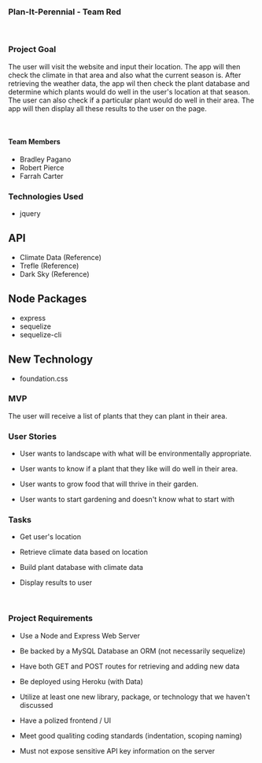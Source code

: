 ### Plan-It-Perennial - Team Red
​
### Project Goal

The user will visit the website and input their location.  The app will then check the climate in that area and also what the current season is.  After retrieving the weather data, the app wil then check the plant database and determine which plants would do well in the user's location at that season.  The user can also check if a particular plant would do well in their area.  The app will then display all these results to the user on the page.

​
#### Team Members
* Bradley Pagano
* Robert Pierce
* Farrah Carter
​
### Technologies Used

* jquery

## API

* Climate Data (Reference)
* Trefle (Reference)
* Dark Sky (Reference)

## Node Packages

* express
* sequelize
* sequelize-cli
​
## New Technology

* foundation.css

### MVP

The user will receive a list of plants that they can plant in their area.

### User Stories

* User wants to landscape with what will be environmentally appropriate.

* User wants to know if a plant that they like will do well in their area.

* User wants to grow food that will thrive in their garden.

* User wants to start gardening and doesn't know what to start with


### Tasks

* Get user's location

* Retrieve climate data based on location

* Build plant database with climate data

* Display results to user

​
### Project Requirements
* Use a Node and Express Web Server

* Be backed by a MySQL Database an ORM (not necessarily sequelize)

* Have both GET and POST routes for retrieving and adding new data

* Be deployed using Heroku (with Data)

* Utilize at least one new library, package, or technology that we haven't discussed

* Have a polized frontend / UI

* Meet good qualiting coding standards (indentation, scoping naming)

* Must not expose sensitive API key information on the server
